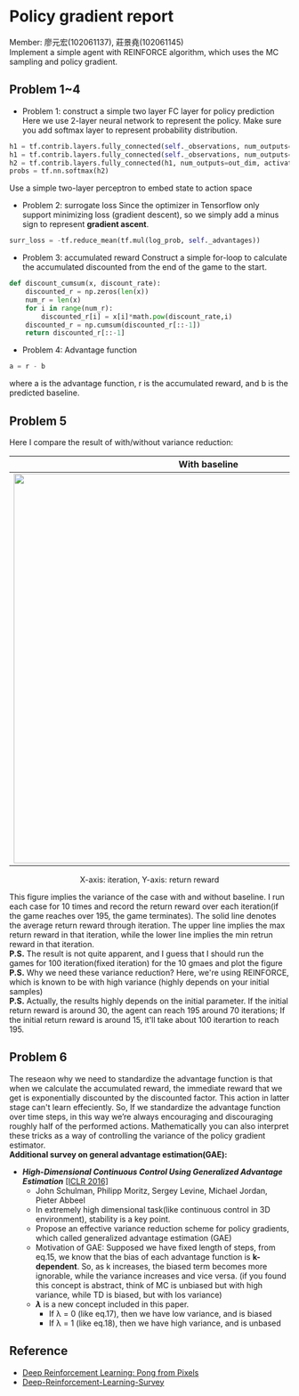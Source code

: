 # Policy gradient report
Member: 廖元宏(102061137), 莊景堯(102061145)    
Implement a simple agent with REINFORCE algorithm, which uses the MC sampling and policy gradient.   

## Problem 1~4

- Problem 1: construct a simple two layer FC layer for policy prediction 
Here we use 2-layer neural network to represent the policy. Make sure you add softmax layer to represent probability distribution.
```python
h1 = tf.contrib.layers.fully_connected(self._observations, num_outputs=hidden_dim, activation_fn=tf.tanh)   
h1 = tf.contrib.layers.fully_connected(self._observations, num_outputs=hidden_dim, activation_fn=tf.tanh)   
h2 = tf.contrib.layers.fully_connected(h1, num_outputs=out_dim, activation_fn=None)
probs = tf.nn.softmax(h2)
```
Use a simple two-layer perceptron to embed state to action space

- Problem 2: surrogate loss
Since the optimizer in Tensorflow only support minimizing loss (gradient descent), so we simply add a minus sign to represent **gradient ascent**.
```python
surr_loss = -tf.reduce_mean(tf.mul(log_prob, self._advantages))
```

- Problem 3: accumulated reward
Construct a simple for-loop to calculate the accumulated discounted from the end of the game to the start.

```python
def discount_cumsum(x, discount_rate):
	discounted_r = np.zeros(len(x))
  	num_r = len(x)
  	for i in range(num_r):
	  	discounted_r[i] = x[i]*math.pow(discount_rate,i)
	discounted_r = np.cumsum(discounted_r[::-1])
  	return discounted_r[::-1]
```   

- Problem 4: Advantage function

```python
a = r - b
```
where a is the advantage function, r is the accumulated reward, and b is the predicted baseline.

## Problem 5

Here I compare the result of with/without variance reduction:  

|With baseline|Wihtout baseline|
|---|---|
|<img src="https://github.com/andrewliao11/homework2/blob/master/with_variance_reduce_max.png?raw=true" width="700">|<img src="https://github.com/andrewliao11/homework2/blob/master/without_variance_reduce_max.png?raw=true" width="700">|
<p align="center">X-axis: iteration, Y-axis: return reward</p>

This figure implies the variance of the case with and without baseline. I run each case for 10 times and record the return reward over each iteration(if the game reaches over 195, the game terminates). The solid line denotes the average return reward through iteration. The upper line implies the max return reward in that iteration, while the lower line implies the min retrun reward in that iteration.   
**P.S.** The result is not quite apparent, and I guess that I should run the games for 100 iteration(fixed iteration) for the 10 gmaes and plot the figure   
**P.S.** Why we need these variance reduction? Here, we're using REINFORCE, which is known to be with high variance (highly depends on your initial samples)   
**P.S.** Actually, the results highly depends on the initial parameter. If the initial return reward is around 30, the agent can reach 195 around 70 iterations; If the initial return reward is around 15, it'll take about 100 iterartion to reach 195.

## Problem 6

The reseaon why we need to standardize the advantage function is that when we calculate the accumulated reward, the immediate reward that we get is exponentially discounted by the discounted factor. This action in latter stage can't learn effeciently. So, If we standardize the advantage function over time steps, in this way we’re always encouraging and discouraging roughly half of the performed actions. Mathematically you can also interpret these tricks as a way of controlling the variance of the policy gradient estimator.    
**Additional survey on general advantage estimation(GAE):**   
- ***High-Dimensional Continuous Control Using Generalized Advantage Estimation*** [[ICLR 2016]](https://arxiv.org/abs/1506.02438)
	- John Schulman, Philipp Moritz, Sergey Levine, Michael Jordan, Pieter Abbeel
	- In extremely high dimensional task(like continuous control in 3D environment), stability is a key point.
	- Propose an effective variance reduction scheme for policy gradients, which called generalized advantage estimation (GAE)
	-  Motivation of GAE: Supposed we have fixed length of steps, from eq.15,  we know that the bias of each advantage function is **k-dependent**. So, as k increases, the biased term becomes more ignorable, while the variance increases and vice versa. (if you found this concept is abstract, think of MC is unbiased but with high variance, while TD is biased, but with los variance)
	-  ***λ*** is a new concept included in this paper. 
		-  If λ = 0 (like eq.17), then we have low variance, and is biased
		-  If λ = 1 (like eq.18), then we have high variance, and is unbased

## Reference

- [Deep Reinforcement Learning: Pong from Pixels](karpathy.github.io/2016/05/31/rl/)
- [Deep-Reinforcement-Learning-Survey](https://github.com/andrewliao11/Deep-Reinforcement-Learning-Survey)
